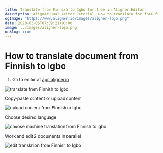 ```yaml
---
title: Translate from Finnish to Igbo for free in Aligner Editor
description: Aligner Dual Editor Tutorial. How to translate for free from Finnish to Igbo. Aligner is multilingual document management platform. 
ogImage: "https://www.aligner.io/images/aligner-logo.png"
date: 2020-05-06T07:09:21+03:00
image: ../images/aligner-logo.png
onBlog: true
---
```


# How to translate document from Finnish to Igbo

1. Go to editor at [app.aligner.io](https://app.aligner.io "Aligner App web page")

![translate from Finnish to Igbo](../aligner-blank-editor.png "translate from Finnish to Igbo")

Copy-paste content or upload content

![upload content from Finnish to Igbo](../aligner-uploaded-document.png "upload content from Finnish to Igbo")

Choose desired language

![choose machine translation from Finnish to Igbo](../aligner-language-dropdown.png "choose machine translation from Finnish to Igbo")

Work and edit 2 documents in parallel

![edit translation from Finnish to Igbo](../aligner-double-sitded-editor.png "edit translation from Finnish to Igbo")

